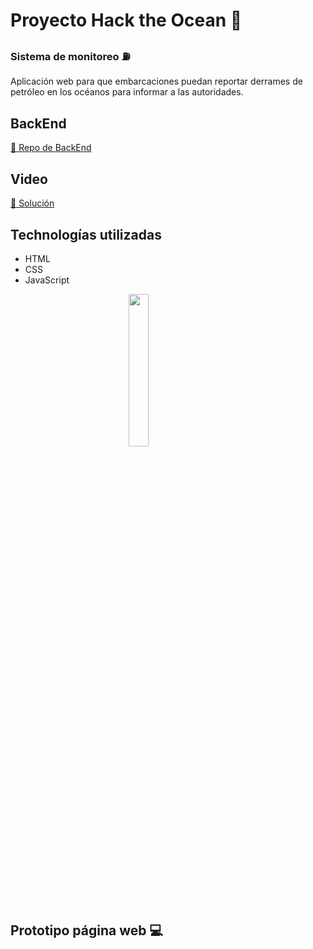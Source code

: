 # Proyecto Hack the Ocean 🌊

### Sistema de monitoreo ⛽️
Aplicación web para que embarcaciones puedan reportar derrames de petróleo en los océanos para informar a las autoridades. 

## BackEnd
[🔗 Repo de BackEnd](https://github.com/LeonRivera/HackTheOcean-MapAmb)

## Video 
[🔗 Solución]()

## Technologías utilizadas 
- HTML 
- CSS
- JavaScript 

<p align="left"> <img src="https://geoinnova.org/wp-content/uploads/2021/08/logos.png" width="25%" style="display: block; margin: 0 auto"><p/>

## Prototipo página web 💻
